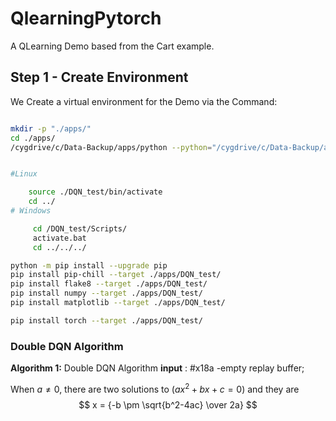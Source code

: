 # QlearningPytorch

A QLearning Demo based from the Cart example.

## Step 1 - Create Environment

We Create a virtual environment for the Demo via the Command:
```BASH

mkdir -p "./apps/"
cd ./apps/
/cygdrive/c/Data-Backup/apps/python --python="/cygdrive/c/Data-Backup/apps/python" -m venv DQN_test


#Linux

    source ./DQN_test/bin/activate
    cd ../
# Windows

     cd /DQN_test/Scripts/
     activate.bat
     cd ../../../

python -m pip install --upgrade pip
pip install pip-chill --target ./apps/DQN_test/
pip install flake8 --target ./apps/DQN_test/
pip install numpy --target ./apps/DQN_test/
pip install matplotlib --target ./apps/DQN_test/

pip install torch --target ./apps/DQN_test/

```

### Double DQN Algorithm

**Algorithm 1:** Double DQN Algorithm
**input** : #x18a -empty replay buffer; 

When $a \ne 0$, there are two solutions to $(ax^2 + bx + c = 0)$ and they are
$$ x = {-b \pm \sqrt{b^2-4ac} \over 2a} $$